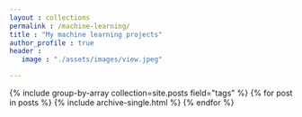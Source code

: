 ```yaml
---
layout : collections
permalink : /machine-learning/
title : "My machine learning projects"
author_profile : true
header :
   image : "./assets/images/view.jpeg"

---
```

<!-- start index.html body -->



{% include group-by-array collection=site.posts field="tags" %}
{% for post in posts %}
    {% include archive-single.html %}
{% endfor %}
